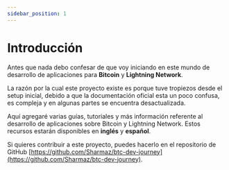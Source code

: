 ```yaml
---
sidebar_position: 1
---
```


# Introducción

Antes que nada debo confesar de que voy iniciando en este mundo de desarrollo de aplicaciones para **Bitcoin** y **Lightning Network**.

La razón por la cual este proyecto existe es porque tuve tropiezos desde el setup inicial, debido a que la documentación oficial esta un poco confusa, es compleja y en algunas partes se encuentra desactualizada.

Aquí agregaré varias guías, tutoriales y más información referente al desarrollo de aplicaciones sobre Bitcoin y Lightning Network. Estos recursos estarán disponibles en **inglés** y **español**.

Si quieres contribuir a este proyecto, puedes hacerlo en el repositorio de GitHub [https://github.com/Sharmaz/btc-dev-journey](https://github.com/Sharmaz/btc-dev-journey).
